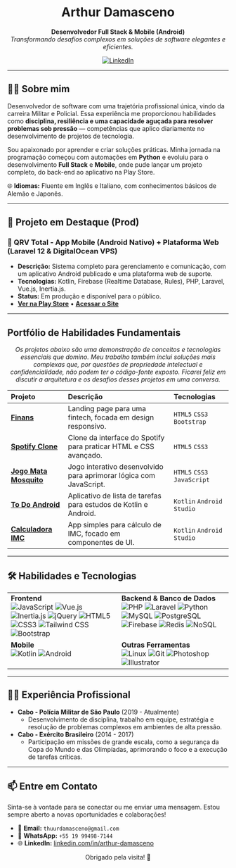 <h1 align="center">Arthur Damasceno</h1>

<p align="center">
  <strong>Desenvolvedor Full Stack & Mobile (Android)</strong>
  <br />
  <i>Transformando desafios complexos em soluções de software elegantes e eficientes.</i>
</p>

<p align="center">
  <a href="https://www.linkedin.com/in/arthur-damasceno" target="_blank">
    <img src="https://img.shields.io/badge/-LinkedIn-0077B5?style=for-the-badge&logo=linkedin&logoColor=white" alt="LinkedIn">
  </a>
</p>

---

## 👨‍💻 Sobre mim

Desenvolvedor de software com uma trajetória profissional única, vindo da carreira Militar e Policial. Essa experiência me proporcionou habilidades como **disciplina, resiliência e uma capacidade aguçada para resolver problemas sob pressão** — competências que aplico diariamente no desenvolvimento de projetos de tecnologia.

Sou apaixonado por aprender e criar soluções práticas. Minha jornada na programação começou com automações em **Python** e evoluiu para o desenvolvimento **Full Stack** e **Mobile**, onde pude lançar um projeto completo, do back-end ao aplicativo na Play Store.

🌐 **Idiomas:** Fluente em Inglês e Italiano, com conhecimentos básicos de Alemão e Japonês.

---

## 🚀 Projeto em Destaque (Prod)

### 📱 QRV Total - App Mobile (Android Nativo) + Plataforma Web (Laravel 12 & DigitalOcean VPS)
* **Descrição:** Sistema completo para gerenciamento e comunicação, com um aplicativo Android publicado e uma plataforma web de suporte.
* **Tecnologias:** Kotlin, Firebase (Realtime Database, Rules), PHP, Laravel, Vue.js, Inertia.js.
* **Status:** Em produção e disponível para o público.
* <a href="https://play.google.com/store/apps/details?id=com.arttt95.qrvtotal" target="_blank">**Ver na Play Store**</a> • <a href="https://qrvtotal.com.br/" target="_blank">**Acessar o Site**</a>

---

## Portfólio de Habilidades Fundamentais

<p align="center">
  <i>Os projetos abaixo são uma demonstração de conceitos e tecnologias essenciais que domino. Meu trabalho também inclui soluções mais complexas que, por questões de propriedade intelectual e confidencialidade, não podem ter o código-fonte exposto. Ficarei feliz em discutir a arquitetura e os desafios desses projetos em uma conversa.</i>
</p>

| Projeto | Descrição | Tecnologias |
| :--- | :--- | :--- |
| **[Finans](https://github.com/arttt95/finans-project)** | Landing page para uma fintech, focada em design responsivo. | `HTML5` `CSS3` `Bootstrap` |
| **[Spotify Clone](https://github.com/arttt95/spotify-project)** | Clone da interface do Spotify para praticar HTML e CSS avançado. | `HTML5` `CSS3` |
| **[Jogo Mata Mosquito](https://github.com/arttt95/app-mata-mosq)** | Jogo interativo desenvolvido para aprimorar lógica com JavaScript. | `HTML5` `CSS3` `JavaScript` |
| **[To Do Android](https://github.com/arttt95/to-do-as)** | Aplicativo de lista de tarefas para estudos de Kotlin e Android. | `Kotlin` `Android Studio` |
| **[Calculadora IMC](https://github.com/arttt95/calculadora-imc)** | App simples para cálculo de IMC, focado em componentes de UI. | `Kotlin` `Android Studio` |

---

## 🛠️ Habilidades e Tecnologias

<table>
  <tr>
    <td valign="top" width="50%">
      <strong>Frontend</strong><br>
      <img src="https://img.shields.io/badge/-JavaScript-F7DF1E?style=flat-square&logo=javascript&logoColor=black" alt="JavaScript">
      <img src="https://img.shields.io/badge/-Vue.js-4FC08D?style=flat-square&logo=vue.js&logoColor=white" alt="Vue.js">
      <img src="https://img.shields.io/badge/-Inertia.js-9553E9?style=flat-square&logo=inertia&logoColor=white" alt="Inertia.js">
      <img src="https://img.shields.io/badge/-jQuery-0769AD?style=flat-square&logo=jquery&logoColor=white" alt="jQuery">
      <img src="https://img.shields.io/badge/-HTML5-E34F26?style=flat-square&logo=html5&logoColor=white" alt="HTML5">
      <img src="https://img.shields.io/badge/-CSS3-1572B6?style=flat-square&logo=css3&logoColor=white" alt="CSS3">
      <img src="https://img.shields.io/badge/-Tailwind_CSS-38B2AC?style=flat-square&logo=tailwind-css&logoColor=white" alt="Tailwind CSS">
      <img src="https://img.shields.io/badge/-Bootstrap-7952B3?style=flat-square&logo=bootstrap&logoColor=white" alt="Bootstrap">
    </td>
    <td valign="top" width="50%">
      <strong>Backend & Banco de Dados</strong><br>
      <img src="https://img.shields.io/badge/-PHP-777BB4?style=flat-square&logo=php&logoColor=white" alt="PHP">
      <img src="https://img.shields.io/badge/-Laravel-FF2D20?style=flat-square&logo=laravel&logoColor=white" alt="Laravel">
      <img src="https://img.shields.io/badge/-Python-3776AB?style=flat-square&logo=python&logoColor=white" alt="Python">
      <img src="https://img.shields.io/badge/-MySQL-4479A1?style=flat-square&logo=mysql&logoColor=white" alt="MySQL">
      <img src="https://img.shields.io/badge/-PostgreSQL-336791?style=flat-square&logo=postgresql&logoColor=white" alt="PostgreSQL">
      <img src="https://img.shields.io/badge/-Firebase-FFCA28?style=flat-square&logo=firebase&logoColor=black" alt="Firebase">
      <img src="https://img.shields.io/badge/-Redis-DC382D?style=flat-square&logo=redis&logoColor=white" alt="Redis">
      <img src="https://img.shields.io/badge/NoSQL-003B57?style=flat-square" alt="NoSQL">
    </td>
  </tr>
  <tr>
    <td valign="top" width="50%">
      <strong>Mobile</strong><br>
      <img src="https://img.shields.io/badge/-Kotlin-7F52FF?style=flat-square&logo=kotlin&logoColor=white" alt="Kotlin">
      <img src="https://img.shields.io/badge/-Android-3DDC84?style=flat-square&logo=android&logoColor=white" alt="Android">
    </td>
    <td valign="top" width="50%">
      <strong>Outras Ferramentas</strong><br>
      <img src="https://img.shields.io/badge/-Linux-FCC624?style=flat-square&logo=linux&logoColor=black" alt="Linux">
      <img src="https://img.shields.io/badge/-Git-F05032?style=flat-square&logo=git&logoColor=white" alt="Git">
      <img src="https://img.shields.io/badge/-Adobe_Photoshop-31A8FF?style=flat-square&logo=adobe-photoshop&logoColor=white" alt="Photoshop">
      <img src="https://img.shields.io/badge/-Adobe_Illustrator-FF9A00?style=flat-square&logo=adobe-illustrator&logoColor=white" alt="Illustrator">
    </td>
  </tr>
</table>

---

## 👮‍♂️ Experiência Profissional

-   **Cabo - Polícia Militar de São Paulo** (2019 - Atualmente)
    * Desenvolvimento de disciplina, trabalho em equipe, estratégia e resolução de problemas complexos em ambientes de alta pressão.
-   **Cabo - Exército Brasileiro** (2014 - 2017)
    * Participação em missões de grande escala, como a segurança da Copa do Mundo e das Olimpíadas, aprimorando o foco e a execução de tarefas críticas.

---

## 📫 Entre em Contato

Sinta-se à vontade para se conectar ou me enviar uma mensagem. Estou sempre aberto a novas oportunidades e colaborações!

-   📧 **Email:** `thuurdamasceno@gmail.com`
-   📱 **WhatsApp:** `+55 19 99498-7144`
-   🌐 **LinkedIn:** [linkedin.com/in/arthur-damasceno](https://www.linkedin.com/in/arthur-damasceno)

<p align="center">
  Obrigado pela visita! 🚀
</p>
